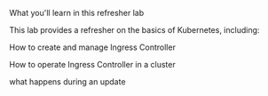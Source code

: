 What you'll learn in this refresher lab

This lab provides a refresher on the basics of Kubernetes, including:

How to create and manage Ingress Controller 

How to operate Ingress Controller in a cluster

what happens during an update
